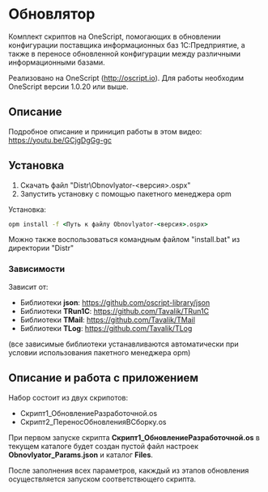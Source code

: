 # Обновлятор

Комплект скриптов на OneScript, помогающих в обновлении конфигурации поставщика информационных баз 1С:Предприятие, а также в переносе обновленной конфигурации между различными информационными базами.

Реализовано на OneScript (http://oscript.io). Для работы необходим OneScript версии 1.0.20 или выше.

## Описание

Подробное описание и приницип работы в этом видео: https://youtu.be/GCjgDgGg-gc

## Установка

1. Скачать файл "Distr\Obnovlyator-<версия>.ospx"
2. Запустить установку с помощью пакетного менеджера opm

Установка:
``` cmd
opm install -f <Путь к файлу Obnovlyator-<версия>.ospx>
```

Можно также воспользоваться командным файлом "install.bat" из директории "Distr"

### Зависимости 

Зависит от:
* Библиотеки **json**: https://github.com/oscript-library/json
* Библиотеки **TRun1C**: https://github.com/Tavalik/TRun1C
* Библиотеки **TMail**: https://github.com/Tavalik/TMail
* Библиотеки **TLog**: https://github.com/Tavalik/TLog

(все зависимые библиотеки устанавливаются автоматически при условии использования пакетного менеджера opm)

## Описание и работа с приложением

Набор состоит из двух скрипотов:

* Скрипт1_ОбновлениеРазработочной.os
* Скрипт2_ПереносОбновленияВСборку.os

При первом запуске скрипта **Скрипт1_ОбновлениеРазработочной.os**  в текущем каталоге будет создан пустой файл настроек **Obnovlyator_Params.json** и каталог **Files**.

После заполнения всех параметров, какждый из этапов обновления осуществляется запуском соответствющего скрипта.
